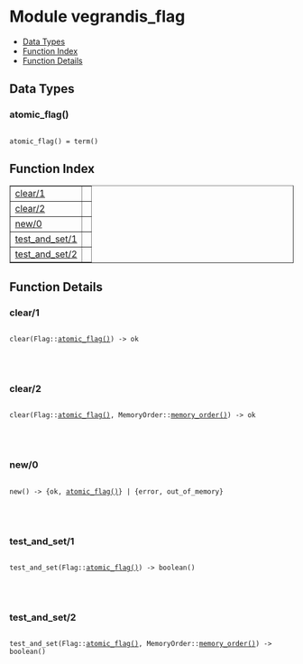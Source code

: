 

# Module vegrandis_flag #
* [Data Types](#types)
* [Function Index](#index)
* [Function Details](#functions)



<a name="types"></a>

## Data Types ##




### <a name="type-atomic_flag">atomic_flag()</a> ###



<pre><code>
atomic_flag() = term()
</code></pre>


<a name="index"></a>

## Function Index ##


<table width="100%" border="1" cellspacing="0" cellpadding="2" summary="function index"><tr><td valign="top"><a href="#clear-1">clear/1</a></td><td></td></tr><tr><td valign="top"><a href="#clear-2">clear/2</a></td><td></td></tr><tr><td valign="top"><a href="#new-0">new/0</a></td><td></td></tr><tr><td valign="top"><a href="#test_and_set-1">test_and_set/1</a></td><td></td></tr><tr><td valign="top"><a href="#test_and_set-2">test_and_set/2</a></td><td></td></tr></table>


<a name="functions"></a>

## Function Details ##

<a name="clear-1"></a>

### clear/1 ###


<pre><code>
clear(Flag::<a href="#type-atomic_flag">atomic_flag()</a>) -&gt; ok
</code></pre>

<br></br>



<a name="clear-2"></a>

### clear/2 ###


<pre><code>
clear(Flag::<a href="#type-atomic_flag">atomic_flag()</a>, MemoryOrder::<a href="#type-memory_order">memory_order()</a>) -&gt; ok
</code></pre>

<br></br>



<a name="new-0"></a>

### new/0 ###


<pre><code>
new() -&gt; {ok, <a href="#type-atomic_flag">atomic_flag()</a>} | {error, out_of_memory}
</code></pre>

<br></br>



<a name="test_and_set-1"></a>

### test_and_set/1 ###


<pre><code>
test_and_set(Flag::<a href="#type-atomic_flag">atomic_flag()</a>) -&gt; boolean()
</code></pre>

<br></br>



<a name="test_and_set-2"></a>

### test_and_set/2 ###


<pre><code>
test_and_set(Flag::<a href="#type-atomic_flag">atomic_flag()</a>, MemoryOrder::<a href="#type-memory_order">memory_order()</a>) -&gt; boolean()
</code></pre>

<br></br>



